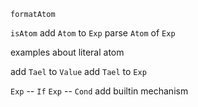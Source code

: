 `formatAtom`

`isAtom`
add `Atom` to `Exp`
parse `Atom` of `Exp`

examples about literal atom


add `Tael` to `Value`
add `Tael` to `Exp`

`Exp` -- `If`
`Exp` -- `Cond`
add builtin mechanism
